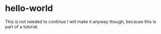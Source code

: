 # hello-world
This is not needed to continue
I will make it anyway though, because this is part of a tutorial.

